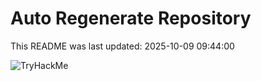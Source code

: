 # Auto Regenerate Repository

This README was last updated: 2025-10-09 09:44:00

 ![TryHackMe](https://tryhackme.com/badge/533634)